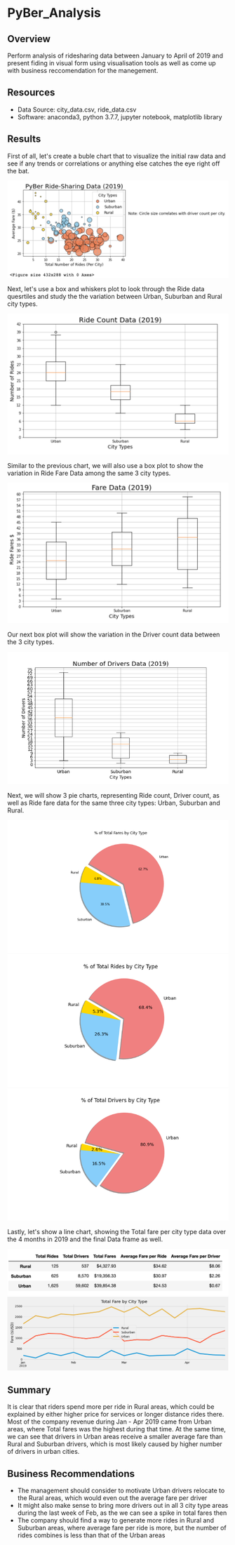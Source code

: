 # PyBer_Analysis

## Overview
Perform analysis of ridesharing data between January to April of 2019 and present fiding in visual form using visualisation tools as well as come up with business reccomendation for the manegement.

## Resources 
- Data Source: city_data.csv, ride_data.csv
- Software: anaconda3, python 3.7.7, jupyter notebook, matplotlib library

## Results
First of all, let's create a buble chart that to visualize the initial raw data and see if any trends or correlations or anything else catches the eye right off the bat.

![](analysis/Fig1.png)


Next, let's use a box and whiskers plot to look through the Ride data quesrtiles and study the the variation between Urban, Suburban and Rural city types.

![](analysis/Fig2.png)


Similar to the previous chart, we will also use a box plot to show the variation in Ride Fare Data among the same 3 city types.

![](analysis/Fig3.png)


Our next box plot will show the variation in the Driver count data between the 3 city types.

![](analysis/Fig4.png)


Next, we will show 3 pie charts, representing Ride count, Driver count, as well as Ride fare data for the same three city types: Urban, Suburban and Rural. 

![](analysis/Fig5.png)
![](analysis/Fig6.png)
![](analysis/Fig7.png)


Lastly, let's show a line chart, showing the Total fare per city type data over the 4 months in 2019 and the final Data frame as well.

![](analysis/Fig8.png)
![](analysis/PyBer_fare_summary.png)



## Summary

It is clear that riders spend more per ride in Rural areas, which could be explained by either higher price for services or longer distance rides there.
Most of the company revenue during Jan - Apr 2019 came from Urban areas, where Total fares was the highest during that time.
At the same time, we can see that drivers in Urban areas receive a smaller average fare than Rural and Suburban drivers, which is most likely caused by higher number of drivers in urban cities.

## Business Recommendations

- The management should consider to motivate Urban drivers relocate to the Rural areas, which would even out the average fare per driver
- It might also make sense to bring more drivers out in all 3 city type areas during the last week of Feb, as the we can see a spike in total fares then
- The company should find a way to generate more rides in Rural and Suburban areas, where average fare per ride is more, but the number of rides combines is less than that of the Urban areas

